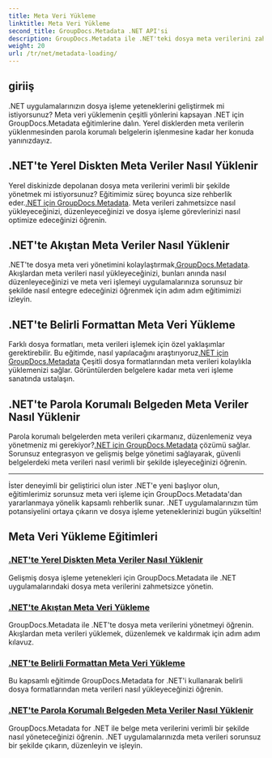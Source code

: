 ```yaml
---
title: Meta Veri Yükleme
linktitle: Meta Veri Yükleme
second_title: GroupDocs.Metadata .NET API'si
description: GroupDocs.Metadata ile .NET'teki dosya meta verilerini zahmetsizce yönetin. Gelişmiş dosya işleme yetenekleri için yükleme tekniklerini, düzenlemeyi ve daha fazlasını öğrenin.
weight: 20
url: /tr/net/metadata-loading/
---
```

## giriiş

.NET uygulamalarınızın dosya işleme yeteneklerini geliştirmek mi istiyorsunuz? Meta veri yüklemenin çeşitli yönlerini kapsayan .NET için GroupDocs.Metadata eğitimlerine dalın. Yerel disklerden meta verilerin yüklenmesinden parola korumalı belgelerin işlenmesine kadar her konuda yanınızdayız.

## .NET'te Yerel Diskten Meta Veriler Nasıl Yüklenir

 Yerel diskinizde depolanan dosya meta verilerini verimli bir şekilde yönetmek mi istiyorsunuz? Eğitimimiz süreç boyunca size rehberlik eder.[.NET için GroupDocs.Metadata](./load-metadata-local-disk/). Meta verileri zahmetsizce nasıl yükleyeceğinizi, düzenleyeceğinizi ve dosya işleme görevlerinizi nasıl optimize edeceğinizi öğrenin.

## .NET'te Akıştan Meta Veriler Nasıl Yüklenir

 .NET'te dosya meta veri yönetimini kolaylaştırmak,[GroupDocs.Metadata](./load-metadata-stream/). Akışlardan meta verileri nasıl yükleyeceğinizi, bunları anında nasıl düzenleyeceğinizi ve meta veri işlemeyi uygulamalarınıza sorunsuz bir şekilde nasıl entegre edeceğinizi öğrenmek için adım adım eğitimimizi izleyin.

## .NET'te Belirli Formattan Meta Veri Yükleme

 Farklı dosya formatları, meta verileri işlemek için özel yaklaşımlar gerektirebilir. Bu eğitimde, nasıl yapılacağını araştırıyoruz[.NET için GroupDocs.Metadata](./load-metadata-specific-format/) Çeşitli dosya formatlarından meta verileri kolaylıkla yüklemenizi sağlar. Görüntülerden belgelere kadar meta veri işleme sanatında ustalaşın.

## .NET'te Parola Korumalı Belgeden Meta Veriler Nasıl Yüklenir

Parola korumalı belgelerden meta verileri çıkarmanız, düzenlemeniz veya yönetmeniz mi gerekiyor?[.NET için GroupDocs.Metadata](./load-metadata-password-protected/) çözümü sağlar. Sorunsuz entegrasyon ve gelişmiş belge yönetimi sağlayarak, güvenli belgelerdeki meta verileri nasıl verimli bir şekilde işleyeceğinizi öğrenin.

----
İster deneyimli bir geliştirici olun ister .NET'e yeni başlıyor olun, eğitimlerimiz sorunsuz meta veri işleme için GroupDocs.Metadata'dan yararlanmaya yönelik kapsamlı rehberlik sunar. .NET uygulamalarınızın tüm potansiyelini ortaya çıkarın ve dosya işleme yeteneklerinizi bugün yükseltin!

## Meta Veri Yükleme Eğitimleri
### [.NET'te Yerel Diskten Meta Veriler Nasıl Yüklenir](./load-metadata-local-disk/)
Gelişmiş dosya işleme yetenekleri için GroupDocs.Metadata ile .NET uygulamalarındaki dosya meta verilerini zahmetsizce yönetin.
### [.NET'te Akıştan Meta Veri Yükleme](./load-metadata-stream/)
GroupDocs.Metadata ile .NET'te dosya meta verilerini yönetmeyi öğrenin. Akışlardan meta verileri yüklemek, düzenlemek ve kaldırmak için adım adım kılavuz.
### [.NET'te Belirli Formattan Meta Veri Yükleme](./load-metadata-specific-format/)
Bu kapsamlı eğitimde GroupDocs.Metadata for .NET'i kullanarak belirli dosya formatlarından meta verileri nasıl yükleyeceğinizi öğrenin.
### [.NET'te Parola Korumalı Belgeden Meta Veriler Nasıl Yüklenir](./load-metadata-password-protected/)
GroupDocs.Metadata for .NET ile belge meta verilerini verimli bir şekilde nasıl yöneteceğinizi öğrenin. .NET uygulamalarınızda meta verileri sorunsuz bir şekilde çıkarın, düzenleyin ve işleyin.